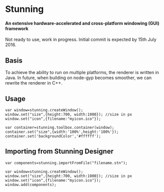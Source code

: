 # Stunning #
#### An extensive hardware-accelerated and cross-platform windowing (GUI) framework
Not ready to use, work in progress. Initial commit is expected by 15th July 2016.

## Basis ##
To achieve the ability to run on multiple platforms, the renderer is written in Java. In future, when building on node-gyp becomes smoother, we can rewrite the renderer in C++.

## Usage ##
    var window=stunning.createWindow();
    window.set("size",{height:700, width:1000}); //size in px
    window.set("icon",{filename:"myicon.ico"});
    
    var container=stunning.toolbox.container(window);
    container.set("size",{width:'100%',height:'100%'});
    container.set('backgroundColor','#ffffff');

## Importing from Stunning Designer ##
    var components=stunning.importFromFile("filename.stn");
    
    var window=stunning.createWindow();
    window.set("size",{height:700, width:1000}); //size in px
    window.set("icon",{filename:"myicon.ico"});
    window.add(components);
    

